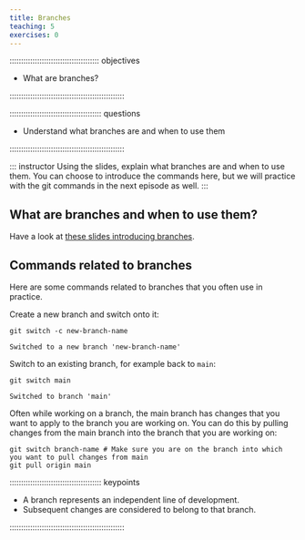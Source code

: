 ```yaml
---
title: Branches
teaching: 5
exercises: 0
---
```


::::::::::::::::::::::::::::::::::::::: objectives

- What are branches?

::::::::::::::::::::::::::::::::::::::::::::::::::


:::::::::::::::::::::::::::::::::::::::: questions

- Understand what branches are and when to use them

::::::::::::::::::::::::::::::::::::::::::::::::::

::: instructor
Using the slides, explain what branches are and when to use them.
You can choose to introduce the commands here, but we will practice with the git commands in the next episode as well.
:::

## What are branches and when to use them?
Have a look at 
[these slides introducing branches](https://esciencecenter-digital-skills.github.io/digital-skills-slides/modules/git-lesson/branches).


## Commands related to branches
Here are some commands related to branches that you often use in practice.

Create a new branch and switch onto it:
```commandline
git switch -c new-branch-name
```
```output
Switched to a new branch 'new-branch-name'
```

Switch to an existing branch, for example back to `main`:
```commandline
git switch main
```
```output
Switched to branch 'main'
```

Often while working on a branch, the main branch has changes that you want to apply to the branch you are working on.
You can do this by pulling changes from the main branch into the branch that you are working on:
```comandline
git switch branch-name # Make sure you are on the branch into which you want to pull changes from main
git pull origin main
```

:::::::::::::::::::::::::::::::::::::::: keypoints

- A branch represents an independent line of development.
- Subsequent changes are considered to belong to that branch.

::::::::::::::::::::::::::::::::::::::::::::::::::


